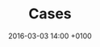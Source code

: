 ---
layout: chapter
title:  Cases
chapter: Chapter V
cover: /img/mvrdv.png
categories: ixd chapter
date:   2016-03-03 14:00 +0100
slides:
  - cover: /img/sunset.jpg
    theme: light 
    body: |
      ## Hedon
      Hedon is hier een mooi voorbeeld van. Hedon is de poptempel van Zwolle en omstreken die voor een groot gedeelte wordt gerund door vrijwilligers. Met sociale projecten als De Fakkelteit waarin middels Hip-Hop ontwikkeling van jongeren wordt gestimuleerd onderscheid Hedon zich van andere podia.

      Hedon heeft op 14 februari 2014 hun nieuwe pand geopend. Helaas bleef de site nog achter! Daarom zijn ze eind 2014 naar ons toe gekomen met de vraag om de site weer top notch te maken. Met een multimedia site waarin Spotify, Youtube, fotografie en Soundcloud zijn geïntergreerd is dit doel inmiddels bereikt. Centraal staat het concept “laten je inspireren door ons programma” waarmee aan de hand van je mood gezocht kan worden naar passende shows. Verder hebben we een vernieuwde pagina pagina ontwikkeld waarop bezoekers geinspireerd worden door fotografie en video van voorgaande show. Ook wordt op deze pagina vooruit gegeken naar komende shows met youtube van HEADS UP!. Inmiddels werken we aan een aantal mooie toevoegingen.
  - cover: /img/mvrdv.png
    theme: light
    body: |
      ## JIJ&Overijssel
      Met JIJ&Overijssel stimuleert provincie Overijssel sociale initiatieven. Groen! Groener! Groenst! is een voorbeeld van een initiatief dat een mooi resultaat heeft opgeleverd. Een wedstrijd uitgeschreven door de provincie waarbij het beste groene idee voor kinderen werd gezocht. Meer dan 30 ingezonden initiatieven als resultaat. Op het Groen! Groener! Groenst! event is het idee 
      
      > De 50 dingen die je gedaan moet hebben voor je 12de 
      
      verkozen tot beste. Initiatiefnemers, beleidsmakers en betrokkenen geven naderhand aan zich meer betrokken te voelen met de provinciale politiek dan voorheen. Naast het het ontwikkelen van een faciliterend online platform hebben we het concept gemaakt, hebben we een eigen JIJ&Overijssel-redactie en organiseerden we het Groen! Groener! Groenst! event.

      In het aanbestedingstraject heb ik de vormgeving van verschillende presentaties verzorgt. Na het winnen van de aanbesteding hebben we het concept verder uitgedacht en zijn we begonnen aan ons eerste agile experiment. Als designer en front-end developer was ik verantwoordelijk voor het ontwerp en de front-end. Daarnaast heeft het scrum-team advies gegeven en meegedacht over het concept. Het project is klein begonnen als marktplaats voor ideeën binnen Overijssel en uitgegroeid tot een voorwaardig online platform.

      We streamen regelmatig grote evenementen zoals bevrijdingsfestival Overijssel en Dauwpop. Hiervoor hebben we een videostreaming-pagina ontworpen. Ook kunnen gebruikers gemakkelijk zien hoeveel energie het initiatief heeft aan de hand van een energiemeter. Een voorbeeld van een recente verbeteringen aan het platform zijn een mediamodule en notificaties.
  - cover: /img/mvrdv.png
    theme: light
    body: |
      ## ROVA
      Bij ROVA staat service en dienstverlening centraal. Als inwoner kun je op ROVA bouwen. Daarom ontwikkelden we samen met ROVA een nieuwe website uitgaande van het principe toptaken. Wat deze website uniek maakt is dat elke gebruiker zijn eigen persoonlijke site te zien krijgt. Op basis van zijn of haar locatie weten we wat wel of niet relevante content is voor de gebruiker en daar speelt de site op in.

      Als lead-vormgever heb ik samen met collega-vormgevers de complete online huisstijl ontworpen. Deze wordt consistent doorgevoerd op alle online pagina’s, actie-sites, e-mailsjablonen, social media-accounts en apps. Daarnaast was ik verantwoordelijk voor het interaction design van de website en nieuw te ontwikkelen app. Op basis van een agile proces heb ik verschillende schetsen, wireframes, sjablonen, flows en pixel-perfect pagina’s vormgegeven. Voor collega’s is er een style guide ontworpen als basis voor nieuw te ontwikkelen uitingen. Ook is er aan de hand van mood boards een corporate fotoshoot geweest die aansluit op het concept “dicht bij de mensen” en “informatie op maat”.
  - cover: /img/mvrdv.png
    theme: light
    body: |
      ## [MVRDV](http://mvrdv.nl) 
      voor MVRDV heb ik een compleet vernieuwd responsive mobile-first front-end ontworpen en geïmplementeerd. MVRDV een architectenbureau met vestigingen in Sjanghai en Rotterdam is bekend van de Markthal in Rotterdam. Een foodhal waarin verleden en toekomst van eten samenkomt op één plek.
---